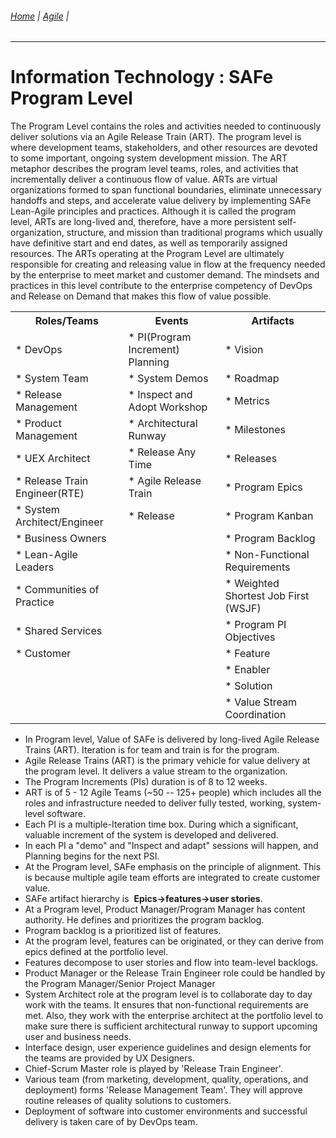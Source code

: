 ###### [Home](https://github.com/RyKaj/Documentation/blob/master/README.md) | [Agile](https://github.com/RyKaj/Documentation/tree/master/Agile/README.md) |
------------



Information Technology : SAFe Program Level 
===========================================




The Program Level contains the roles and activities needed to
continuously deliver solutions via an Agile Release Train (ART).
The program level is where development teams, stakeholders, and other
resources are devoted to some important, ongoing system
development mission. The ART metaphor describes the program level teams,
roles, and activities that incrementally deliver a continuous flow of
value. ARTs are virtual organizations formed to span functional
boundaries, eliminate unnecessary handoffs and steps, and accelerate
value delivery by implementing SAFe Lean-Agile principles and practices.
Although it is called the program level, ARTs are long-lived and,
therefore, have a more persistent self-organization, structure, and
mission than traditional programs which usually have definitive start
and end dates, as well as temporarily assigned resources. The ARTs
operating at the Program Level are ultimately responsible for creating
and releasing value in flow at the frequency needed by the enterprise to
meet market and customer demand. The mindsets and practices in this
level contribute to the enterprise competency of DevOps and Release on
Demand that makes this flow of value possible.


<table>
	<colgroup>
		<col />
		<col />
		<col />
	</colgroup>
	<tbody>
		<tr>
			<th>
				<strong>Roles/Teams</strong>
			</th>
			<th>
				<strong>Events</strong>
			</th>
			<th>
				<strong>Artifacts</strong>
			</th>
		</tr>
		<tr>
			<td>* DevOps</td>
			<td>* PI(Program Increment) Planning</td>
			<td>* Vision</td>
		</tr>
		<tr>
			<td>* System Team</td>
			<td>* System Demos</td>
			<td>* Roadmap</td>
		</tr>
		<tr>
			<td>* Release Management</td>
			<td>* Inspect and Adopt Workshop</td>
			<td>* Metrics</td>
		</tr>
		<tr>
			<td>* Product Management</td>
			<td>* Architectural Runway</td>
			<td>* Milestones</td>
		</tr>
		<tr>
			<td>* UEX Architect</td>
			<td>* Release Any Time</td>
			<td>* Releases</td>
		</tr>
		<tr>
			<td>* Release Train Engineer(RTE)</td>
			<td>* Agile Release Train</td>
			<td>* Program Epics</td>
		</tr>
		<tr>
			<td>* System Architect/Engineer</td>
			<td>* Release</td>
			<td>* Program Kanban</td>
		</tr>
		<tr>
			<td>* Business Owners</td>
			<td></td>
			<td>* Program Backlog</td>
		</tr>
		<tr>
			<td>* Lean-Agile Leaders</td>
			<td></td>
			<td>* Non-Functional Requirements</td>
		</tr>
		<tr>
			<td>* Communities of Practice</td>
			<td></td>
			<td>* Weighted Shortest Job First (WSJF)</td>
		</tr>
		<tr>
			<td>* Shared Services</td>
			<td></td>
			<td>* Program PI Objectives</td>
		</tr>
		<tr>
			<td>* Customer</td>
			<td></td>
			<td>* Feature</td>
		</tr>
		<tr>
			<td></td>
			<td></td>
			<td>* Enabler</td>
		</tr>
		<tr>
			<td></td>
			<td></td>
			<td>* Solution</td>
		</tr>
		<tr>
			<td></td>
			<td></td>
			<td>* Value Stream Coordination</td>
		</tr>
	</tbody>
</table>



-   In Program level, Value of SAFe is delivered by long-lived Agile
	Release Trains (ART). Iteration is for team and train is for the
	program.
-   Agile Release Trains (ART) is the primary vehicle for value delivery
	at the program level. It delivers a value stream to the
	organization.
-   The Program Increments (PIs) duration is of 8 to 12 weeks.
-   ART is of 5 - 12 Agile Teams (\~50 -- 125+ people) which includes
	all the roles and infrastructure needed to deliver fully tested,
	working, system-level software.
-   Each PI is a multiple-Iteration time box. During which a
	significant, valuable increment of the system is developed and
	delivered.
-   In each PI a \"demo\" and \"Inspect and adapt\" sessions will
	happen, and Planning begins for the next PSI.
-   At the Program level, SAFe emphasis on the principle of alignment.
	This is because multiple agile team efforts are integrated to create
	customer value.
-   SAFe artifact hierarchy is  **Epics-\>features-\>user stories**.
-   At a Program level, Product Manager/Program Manager has content
	authority. He defines and prioritizes the program backlog.
-   Program backlog is a prioritized list of features.
-   At the program level, features can be originated, or they can derive
	from epics defined at the portfolio level.
-   Features decompose to user stories and flow into team-level
	backlogs.
-   Product Manager or the Release Train Engineer role could be handled
	by the Program Manager/Senior Project Manager
-   System Architect role at the program level is to collaborate day to
	day work with the teams. It ensures that non-functional requirements
	are met. Also, they work with the enterprise architect at the
	portfolio level to make sure there is sufficient architectural
	runway to support upcoming user and business needs.
-   Interface design, user experience guidelines and design elements for
	the teams are provided by UX Designers.
-   Chief-Scrum Master role is played by \'Release Train Engineer\'.
-   Various team (from marketing, development, quality, operations, and
	deployment) forms \'Release Management Team\'. They will approve
	routine releases of quality solutions to customers.
-   Deployment of software into customer environments and successful
	delivery is taken care of by DevOps team.









